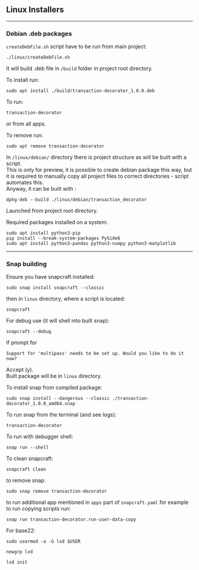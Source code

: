 
## Linux Installers

---

### Debian .deb packages

`createDebFile.sh` script have to be run from main project:

```shell
./linux/createDebFile.sh 
```

It will build .deb file in `/build` folder in project root directory.  

To install run:
```shell
sudo apt install ./build/transaction-decorator_1.0.0.deb 
```
To run:
```shell
transaction-decorator
```
or from all apps.  

To remove run:
```shell
sudo apt remove transaction-decorator
```

In `/linux/debian/` directory there is project structure as will be built with a script.  
This is only for preview, it is possible to create debian package this way, 
but it is required to manually copy all project files to correct directories - script automates this.  
Anyway, it can be built with :
```shell
dpkg-deb --build ./linux/debian/transaction_decorator
```
Launched from project root directory.

Required packages installed on a system:
```shell
sudo apt install python3-pip
pip install --break-system-packages PySide6
sudo apt install python3-pandas python3-numpy python3-matplotlib
```

---

### Snap building

Ensure you have snapcraft installed:
```shell
sudo snap install snapcraft --classic
```

then in `linux` directory, where a script is located:
```shell
snapcraft
```
For debug use (it will shell into built snap):
```shell
snapcraft --debug
```

If prompt for 
```text
Support for 'multipass' needs to be set up. Would you like to do it now?
```
Accept (y).  
Built package will be in `linux` directory.  

To install snap from compiled package:
```shell
sudo snap install --dangerous --classic ./transaction-decorator_1.0.0_amd64.snap
```

To run snap from the terminal (and see logs):
```shell
transaction-decorator
```

To run with debugger shell:
```shell
snap run --shell
```

To clean snapcraft:
```shell
snapcraft clean
```

to remove snap:
```shell
sudo snap remove transaction-decorator
```

to run additional app mentioned in `apps` part of `snapcraft.yaml` for example to run copying scripts run:
```shell
snap run transaction-decorator.run-user-data-copy
```

For base22:  
```shell
sudo usermod -a -G lxd $USER
```
```shell
newgrp lxd
```
```shell
lxd init
```
